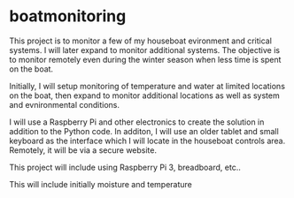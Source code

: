 # boatmonitoring
This project is to monitor a few of my houseboat evironment and critical systems. I will later expand to monitor additional systems.
The objective is to monitor remotely even during the winter season when less time is spent on the boat.

Initially, I will setup monitoring of temperature and water at limited locations on the boat, then expand to monitor additional locations as well as system and evnironmental conditions.

I will use a Raspberry Pi and other electronics to create the solution in addition to the Python code.
In additon, I will use an older tablet and small keyboard as the interface which I will locate in the houseboat controls area.    Remotely, it will be via a secure website.

This project will include using Raspberry Pi 3, breadboard, etc..

This will include initially moisture and temperature


